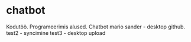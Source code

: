 # chatbot
Kodutöö. Programeerimis alused. Chatbot
mario
sander - desktop github.
test2 - syncimine
test3 - desktop upload
